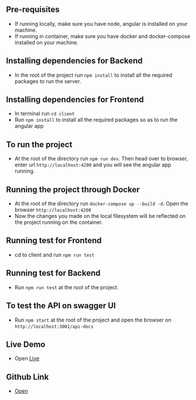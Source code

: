 ## Pre-requisites
- If running locally, make sure you have node, angular is installed on your machine.
- If running in container, make sure you have docker and docker-compose installed on your machine.

## Installing dependencies for Backend
- In the root of the project run `npm install` to install all the required packages to run the server.

## Installing dependencies for Frontend
- In terminal run `cd client`
- Run `npm install` to install all the required packages so as to run the angular app

## To run the project
- At the root of the directory run `npm run dev`. Then head over to browser, enter url `http://localhost:4200` and you will see the angular app running.

## Running the project through Docker
- At the root of the directory run `docker-compose up --build -d`. Open the browser `http://localhost:4200`
- Now the changes you made on the local filesystem will be reflected on the project running on the container.

## Running test for Frontend
- cd to client and run `npm run test`

## Running test for Backend
- Run `npm run test` at the root of the project.

## To test the API on swagger UI
- Run `npm start` at the root of the project and open the browser on `http://localhost:3001/api-docs`

## Live Demo
- Open [Live](https://pactch-infotech.herokuapp.com/)

## Github Link
- [Open](https://pactch-infotech.herokuapp.com/login)